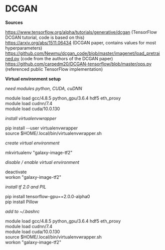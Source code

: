 # DCGAN

**Sources**

https://www.tensorflow.org/alpha/tutorials/generative/dcgan (TensorFlow DCGAN tutorial, code is based on this)  
https://arxiv.org/abs/1511.06434 (DCGAN paper, contains values for most hyperparameters)  
https://github.com/Newmu/dcgan_code/blob/master/imagenet/load_pretrained.py (code from the authors of the DCGAN paper)  
https://github.com/carpedm20/DCGAN-tensorflow/blob/master/ops.py (referenced public TensorFlow implementation)  

**Virtual environment setup**

*need modules python, CUDA, cuDNN*    

module load gcc/4.8.5 python_gpu/3.6.4 hdf5 eth_proxy  
module load cudnn/7.4  
module load cuda/10.0.130  

*install virtualenvwrapper*  

pip install --user virtualenvwrapper   
source $HOME/.local/bin/virtualenvwrapper.sh  

*create virtual environment*  

mkvirtualenv "galaxy-image-tf2"

*disable / enable virtual environment*  

deactivate   
workon "galaxy-image-tf2"  

*install tf 2.0 and PIL*  

pip install tensorflow-gpu==2.0.0-alpha0  
pip install Pillow  

*add to ~/.bashrc*  

module load gcc/4.8.5 python_gpu/3.6.4 hdf5 eth_proxy  
module load cudnn/7.4  
module load cuda/10.0.130  
source $HOME/.local/bin/virtualenvwrapper.sh  
workon "galaxy-image-tf2"  

